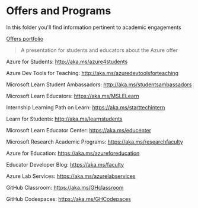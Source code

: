 # Offers and Programs

In this folder you'll find information pertinent to academic engagements

[Offers portfolio](./presentations/StudentsCloudAdvocacyPortfolio.pptx) 
> A presentation for students and educators about the Azure offer

Azure for Students: http://aka.ms/azure4students

Azure Dev Tools for Teaching: http://aka.ms/azuredevtoolsforteaching

Microsoft Learn Student Ambassadors: http://aka.ms/studentsambassadors

Microsoft Learn Educators: https://aka.ms/MSLELearn

Internship Learning Path on Learn: https://aka.ms/starttechintern

Learn for Students: http://aka.ms/learnstudents

Microsoft Learn Educator Center: https://aka.ms/educenter

Microsoft Research Academic Programs: https://aka.ms/researchfaculty

Azure for Education: https://aka.ms/azureforeducation

Educator Developer Blog: https://aka.ms/faculty

Azure Lab Services: https://aka.ms/azurelabservices

GitHub Classroom: https://aka.ms/GHclassroom

GitHub Codespaces: https://aka.ms/GHCodepaces
